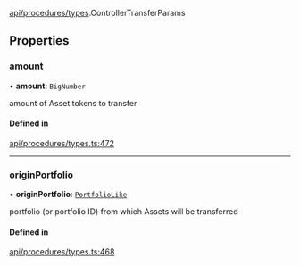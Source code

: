 [api/procedures/types](../../../../Modules/API/Procedures/Types.md).ControllerTransferParams

## Properties

### amount

• **amount**: `BigNumber`

amount of Asset tokens to transfer

#### Defined in

[api/procedures/types.ts:472](https://github.com/PolymeshAssociation/polymesh-sdk/blob/15be87e8/src/api/procedures/types.ts#L472)

___

### originPortfolio

• **originPortfolio**: [`PortfolioLike`](../../../../Modules/Types/Types.md#portfoliolike)

portfolio (or portfolio ID) from which Assets will be transferred

#### Defined in

[api/procedures/types.ts:468](https://github.com/PolymeshAssociation/polymesh-sdk/blob/15be87e8/src/api/procedures/types.ts#L468)
